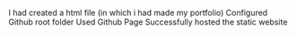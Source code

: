 I had created a html file (in which i had made my portfolio)
Configured Github root folder
Used Github Page
Successfully hosted the static website
